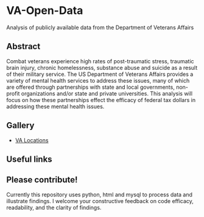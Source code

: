 # VA-Open-Data
Analysis of publicly available data from the Department of Veterans Affairs

## Abstract
Combat veterans experience high rates of post-traumatic stress, traumatic brain injury, chronic homelessness,
substance abuse and suicide as a result of their military service. The US Department of Veterans Affairs provides a 
variety of mental health services to address these issues, many of which are offered through partnerships with state and local
governments, non-profit organizations and/or state and private universities. This analysis will focus on how these partnerships
effect the efficacy of federal tax dollars in addressing these mental health issues.

## Gallery
- [VA Locations](https://leggitta.github.io/va_locations.html)

## Useful links

## Please contribute!
Currently this repository uses python, html and mysql to process data and illustrate findings. I welcome your constructive
feedback on code efficacy, readability, and the clarity of findings.
